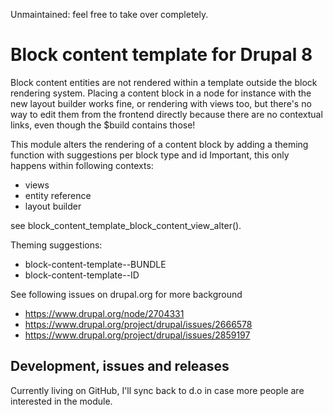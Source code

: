 Unmaintained: feel free to take over completely.

# Block content template for Drupal 8

Block content entities are not rendered within a template outside the block rendering system. Placing a content block in
a node for instance with the new layout builder works fine, or rendering with views too, but there's no way to edit them
from the frontend directly because there are no contextual links, even though the $build contains those!

This module alters the rendering of a content block by adding a theming function with suggestions per block type and id
Important, this only happens within following contexts:

- views
- entity reference
- layout builder

see block_content_template_block_content_view_alter().

Theming suggestions:

- block-content-template--BUNDLE
- block-content-template--ID

See following issues on drupal.org for more background

- https://www.drupal.org/node/2704331
- https://www.drupal.org/project/drupal/issues/2666578
- https://www.drupal.org/project/drupal/issues/2859197

## Development, issues and releases

Currently living on GitHub, I'll sync back to d.o in case more people are interested in the module.
